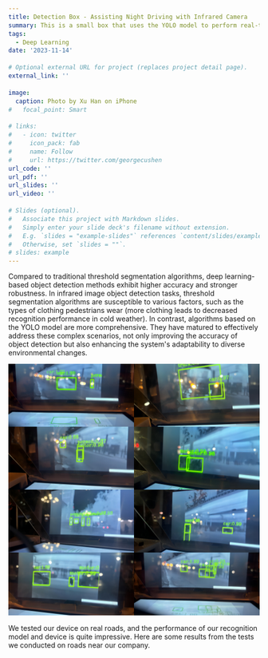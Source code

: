 ```yaml
---
title: Detection Box - Assisting Night Driving with Infrared Camera
summary: This is a small box that uses the YOLO model to perform real-time detection of pedestrians, vehicles, and other objects in front of the vehicle, especially in low visibility conditions such as nighttime or heavy fog. It assists drivers by displaying the results using HUD (a display technology). The box achieves a speed of over 150 frames per second and maintains an accuracy rate of over 50%.
tags:
  - Deep Learning
date: '2023-11-14'

# Optional external URL for project (replaces project detail page).
external_link: ''

image:
  caption: Photo by Xu Han on iPhone
#   focal_point: Smart

# links:
#   - icon: twitter
#     icon_pack: fab
#     name: Follow
#     url: https://twitter.com/georgecushen
url_code: ''
url_pdf: ''
url_slides: ''
url_video: ''

# Slides (optional).
#   Associate this project with Markdown slides.
#   Simply enter your slide deck's filename without extension.
#   E.g. `slides = "example-slides"` references `content/slides/example-slides.md`.
#   Otherwise, set `slides = ""`.
# slides: example
---
```


Compared to traditional threshold segmentation algorithms, deep learning-based object detection methods exhibit higher accuracy and stronger robustness. In infrared image object detection tasks, threshold segmentation algorithms are susceptible to various factors, such as the types of clothing pedestrians wear (more clothing leads to decreased recognition performance in cold weather). In contrast, algorithms based on the YOLO model are more comprehensive. They have matured to effectively address these complex scenarios, not only improving the accuracy of object detection but also enhancing the system's adaptability to diverse environmental changes.

![example_inf](example_inf.png)


We tested our device on real roads, and the performance of our recognition model and device is quite impressive. Here are some results from the tests we conducted on roads near our company.